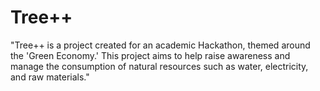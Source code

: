 # Tree++
"Tree++ is a project created for an academic Hackathon, themed around the 'Green Economy.' This project aims to help raise awareness and manage the consumption of natural resources such as water, electricity, and raw materials."

